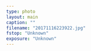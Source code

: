 ```yaml
---
type: photo
layout: main
caption: ""
filename: "20171116223922.jpg"
fstop: "Unknown"
exposure: "Unknown"
---
```


